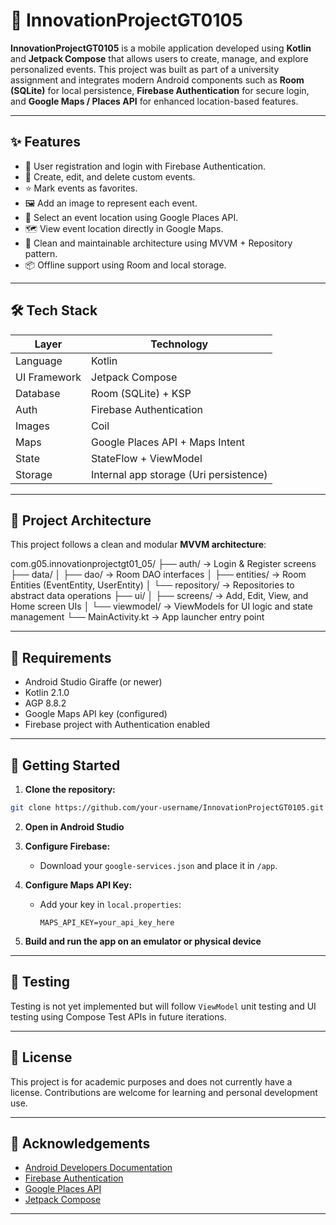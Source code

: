 # 📱 InnovationProjectGT0105

**InnovationProjectGT0105** is a mobile application developed using **Kotlin** and **Jetpack Compose** that allows users to create, manage, and explore personalized events. This project was built as part of a university assignment and integrates modern Android components such as **Room (SQLite)** for local persistence, **Firebase Authentication** for secure login, and **Google Maps / Places API** for enhanced location-based features.

---

## ✨ Features

- 🔐 User registration and login with Firebase Authentication.
- 📆 Create, edit, and delete custom events.
- ⭐ Mark events as favorites.
- 🖼️ Add an image to represent each event.
- 📍 Select an event location using Google Places API.
- 🗺️ View event location directly in Google Maps.
- 🧠 Clean and maintainable architecture using MVVM + Repository pattern.
- 📦 Offline support using Room and local storage.

---

## 🛠️ Tech Stack

| Layer        | Technology                              |
|-------------|------------------------------------------|
| Language     | Kotlin                                   |
| UI Framework | Jetpack Compose                         |
| Database     | Room (SQLite) + KSP                     |
| Auth         | Firebase Authentication                 |
| Images       | Coil                                     |
| Maps         | Google Places API + Maps Intent         |
| State        | StateFlow + ViewModel                   |
| Storage      | Internal app storage (Uri persistence)  |

---

## 🧱 Project Architecture

This project follows a clean and modular **MVVM architecture**:

com.g05.innovationprojectgt01\_05/
├── auth/                  → Login & Register screens
├── data/
│   ├── dao/               → Room DAO interfaces
│   ├── entities/          → Room Entities (EventEntity, UserEntity)
│   └── repository/        → Repositories to abstract data operations
├── ui/
│   ├── screens/           → Add, Edit, View, and Home screen UIs
│   └── viewmodel/         → ViewModels for UI logic and state management
└── MainActivity.kt        → App launcher entry point

---

## 🔧 Requirements

- Android Studio Giraffe (or newer)
- Kotlin 2.1.0
- AGP 8.8.2
- Google Maps API key (configured)
- Firebase project with Authentication enabled

---

## 🚀 Getting Started

1. **Clone the repository:**

```bash
git clone https://github.com/your-username/InnovationProjectGT0105.git
````

2. **Open in Android Studio**

3. **Configure Firebase:**

   * Download your `google-services.json` and place it in `/app`.

4. **Configure Maps API Key:**

   * Add your key in `local.properties`:

     ```
     MAPS_API_KEY=your_api_key_here
     ```

5. **Build and run the app on an emulator or physical device**

---

## 🧪 Testing

Testing is not yet implemented but will follow `ViewModel` unit testing and UI testing using Compose Test APIs in future iterations.

---

## 📄 License

This project is for academic purposes and does not currently have a license. Contributions are welcome for learning and personal development use.

---

## 🙌 Acknowledgements

* [Android Developers Documentation](https://developer.android.com/docs)
* [Firebase Authentication](https://firebase.google.com/docs/auth)
* [Google Places API](https://developers.google.com/maps/documentation/places)
* [Jetpack Compose](https://developer.android.com/jetpack/compose)

---

